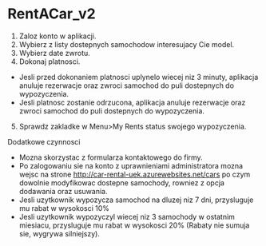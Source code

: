 # RentACar_v2

1. Zaloz konto w aplikacji.
2. Wybierz z listy dostepnych samochodow interesujacy Cie model.
3. Wybierz date zwrotu.
4. Dokonaj platnosci.
  - Jesli przed dokonaniem platnosci uplynelo wiecej niz 3 minuty, 
  aplikacja anuluje rezerwacje oraz zwroci samochod do puli dostepnych do wypozyczenia.
  - Jesli platnosc zostanie odrzucona, aplikacja anuluje rezerwacje oraz zwroci
  samochod do puli dostepnych do wypozyczenia.
5. Sprawdz zakladke w Menu>My Rents status swojego wypozyczenia.

Dodatkowe czynnosci
- Mozna skorzystac z formularza kontaktowego do firmy.
- Po zalogowaniu sie na konto z uprawnieniami administratora mozna wejsc na strone
  http://car-rental-uek.azurewebsites.net/cars po czym dowolnie modyfikowac dostepne samochody,
  rowniez z opcja dodawania oraz usuwania.
- Jesli uzytkownik wypozycza samochod na dluzej niz 7 dni, przysluguje mu rabat w wysokosci 10%
- Jesli uzytkownik wypozyczyl wiecej niz 3 samochody w ostatnim miesiacu, przysluguje mu rabat
  w wysokosci 20% (Rabaty nie sumuja sie, wygrywa silniejszy).
